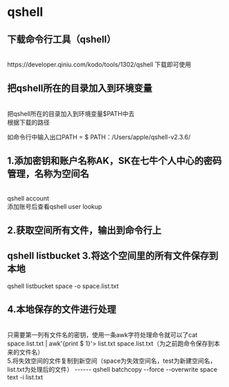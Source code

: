 # qshell

下载命令行工具（qshell）
------
<br>
 https://developer.qiniu.com/kodo/tools/1302/qshell 下载即可使用

把qshell所在的目录加入到环境变量
------
<br>
把qshell所在的目录加入到环境变量$PATH中去
<br>
根据下载的路径
<br>

如命令行中输入出口PATH = $ PATH：/Users/apple/qshell-v2.3.6/

1.添加密钥和账户名称AK，SK在七牛个人中心的密码管理，名称为空间名
------
<br>
qshell account <Your AccessKey> <Your SecretKey> <Your Name>
 <br>
添加账号后查看qshell user lookup <Your Name>

2.获取空间所有文件，输出到命令行上
------
qshell listbucket
3.将这个空间里的所有文件保存到本地
------
qshell listbucket space -o space.list.txt
<br>

4.本地保存的文件进行处理
------
<br>
只需要第一列有文件名的密钥，使用一条awk字符处理命令就可以了cat space.list.txt | awk'{print $ 1}'> list.txt space.list.txt（为之前跑命令保存到本来的文件名）
<br>
5.将失效空间的文件复制到新空间（space为失效空间名，test为新建空间名，list.txt为处理后的文件）
------
qshell batchcopy --force --overwrite space text -i list.txt
